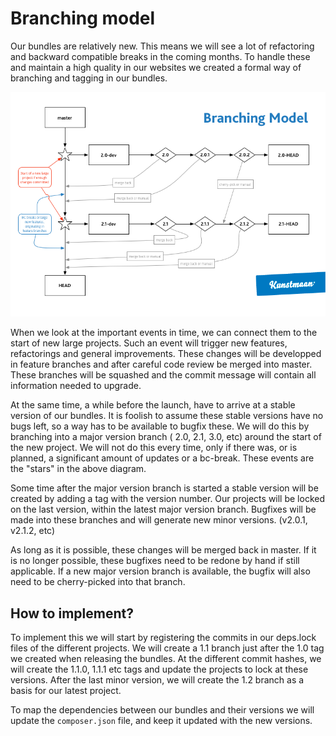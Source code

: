 # Branching model

Our bundles are relatively new. This means we will see a lot of refactoring and backward compatible breaks in the coming months. To handle these and maintain a high quality in our websites we created a formal way of branching and tagging in our bundles.

![Branching Model](https://github.com/Kunstmaan/KunstmaanSandbox/raw/master/app/Resources/docs/BranchingModel.png)

When we look at the important events in time, we can connect them to the start of new large projects. Such an event will trigger new features, refactorings and general improvements. These changes will be developped in feature branches and after careful code review be merged into master. These branches will be squashed and the commit message will contain all information needed to upgrade.

At the same time, a while before the launch, have to arrive at a stable version of our bundles. It is foolish to assume these stable versions have no bugs left, so a way has to be available to bugfix these. We will do this by branching into a major version branch ( 2.0, 2.1, 3.0, etc) around the start of the new project. We will not do this every time, only if there was, or is planned, a significant amount of updates or a bc-break. These events are the "stars" in the above diagram.

Some time after the major version branch is started a stable version will be created by adding a tag with the version number. Our projects will be locked on the last version, within the latest major version branch. Bugfixes will be made into these branches and will generate new minor versions. (v2.0.1, v2.1.2, etc)

As long as it is possible, these changes will be merged back in master. If it is no longer possible, these bugfixes need to be redone by hand if still applicable. If a new major version branch is available, the bugfix will also need to be cherry-picked into that branch.

## How to implement?

To implement this we will start by registering the commits in our deps.lock files of the different projects. We will create a 1.1 branch just after the 1.0 tag we created when releasing the bundles. At the different commit hashes, we will create the 1.1.0, 1.1.1 etc tags and update the projects to lock at these versions. After the last minor version, we will create the 1.2 branch as a basis for our latest project.

To map the dependencies between our bundles and their versions we will update the ```composer.json``` file, and keep it updated with the new versions.
